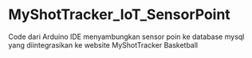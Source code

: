 # MyShotTracker_IoT_SensorPoint
Code dari Arduino IDE menyambungkan sensor poin ke database mysql yang diintegrasikan ke website MyShotTracker Basketball
